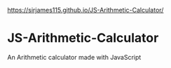 https://sirjames115.github.io/JS-Arithmetic-Calculator/
# JS-Arithmetic-Calculator
 An Arithmetic calculator made with JavaScript
